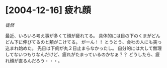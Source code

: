 # [2004-12-16] 疲れ顔
_徒然_

最近、いろいろ考え事が多くて顔が疲れてる。
具体的には目の下のくまがどんどん下に伸びてるのと頬がこけてる。
がーん！！
とうとう、会社の人にも突っ込まれ始めた。
先日は下痢が丸２日止まらなかったし。
自分的には大して無理してないつもりなんだけど、疲れがたまっているのかなぁ？？
どうしたら、疲れ顔が直るんだろう・・・。
